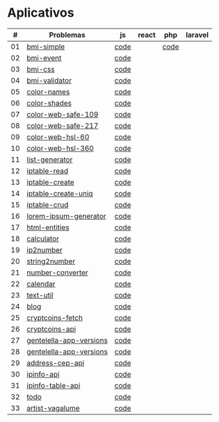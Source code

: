 # Aplicativos

| #   | Problemas                                           | js                                         | react | php                            | laravel |
| --- | --------------------------------------------------- | ------------------------------------------ | ----- | ------------------------------ | ------- |
| 01  | [bmi-simple](bmi-simple/)                           | [code](bmi-simple/js/code.md)              |       | [code](bmi-simple/php/code.md) |         |
| 02  | [bmi-event](bmi-event/)                             | [code](bmi-event/js/code.md)               |       |                                |         |
| 03  | [bmi-css](bmi-css/)                                 | [code](bmi-css/js/code.md)                 |       |                                |         |
| 04  | [bmi-validator](bmi-validator/)                     | [code](bmi-validator/js/code.md)           |       |                                |         |
| 05  | [color-names](color-names/)                         | [code](color-names/js/code.md)             |       |                                |         |
| 06  | [color-shades](color-shades/)                       | [code](color-shades/js/code.md)            |       |                                |         |
| 07  | [color-web-safe-109](color-web-safe-109/)           | [code](color-web-safe-109/js/code.md)      |       |                                |         |
| 08  | [color-web-safe-217](color-web-safe-217/)           | [code](color-web-safe-217/js/code.md)      |       |                                |         |
| 09  | [color-web-hsl-60](color-web-hsl-60/)               | [code](color-web-hsl-60/js/code.md)        |       |                                |         |
| 10  | [color-web-hsl-360](color-web-hsl-360/)             | [code](color-web-hsl-360/js/code.md)       |       |                                |         |
| 11  | [list-generator](list-generator/)                   | [code](list-generator/js/code.md)          |       |                                |         |
| 12  | [iptable-read](iptable-read/)                       | [code](iptable-read/js/code.md)            |       |                                |         |
| 13  | [iptable-create](iptable-create/)                   | [code](iptable-create/js/code.md)          |       |                                |         |
| 14  | [iptable-create-uniq](iptable-create-uniq/)         | [code](iptable-create-uniq/js/code.md)     |       |                                |         |
| 15  | [iptable-crud](iptable-crud/)                       | [code](iptable-crud/js/code.md)            |       |                                |         |
| 16  | [lorem-ipsum-generator](lorem-ipsum-generator/)     | [code](lorem-ipsum-generator/js/code.md)   |       |                                |         |
| 17  | [html-entities](html-entities/)                     | [code](html-entities/js/code.md)           |       |                                |         |
| 18  | [calculator](calculator/)                           | [code](calculator/js/code.md)              |       |                                |         |
| 19  | [ip2number](ip2number/)                             | [code](ip2number/js/code.md)               |       |                                |         |
| 20  | [string2number](string2number/)                     | [code](string2number/js/code.md)           |       |                                |         |
| 21  | [number-converter](number-converter/)               | [code](number-converter/js/code.md)        |       |                                |         |
| 22  | [calendar](calendar/)                               | [code](calendar/js/code.md)                |       |                                |         |
| 23  | [text-util](text-util/)                             | [code](text-util/js/code.md)               |       |                                |         |
| 24  | [blog](blog/)                                       | [code](blog/js/code.md)                    |       |                                |         |
| 25  | [cryptcoins-fetch](cryptcoins-fetch/)               | [code](cryptcoins-fetch/js/code.md)        |       |                                |         |
| 26  | [cryptcoins-api](cryptcoins-api/)                   | [code](cryptcoins-api/js/code.md)          |       |                                |         |
| 27  | [gentelella-app-versions](gentelella-app-versions/) | [code](gentelella-app-versions/js/code.md) |       |                                |         |
| 28  | [gentelella-app-versions](gentelella-app-versions/) | [code](gentelella-app-versions/js/code.md) |       |                                |         |
| 29  | [address-cep-api](address-cep-api/)                 | [code](address-cep-api/js/code.md)         |       |                                |         |
| 30  | [ipinfo-api](ipinfo-api/)                           | [code](ipinfo-api/js/code.md)              |       |                                |         |
| 31  | [ipinfo-table-api](ipinfo-table-api/)               | [code](ipinfo-table-api/js/code.md)        |       |                                |         |
| 32  | [todo](todo/)                                       | [code](todo/js/code.md)                    |       |                                |         |
| 33  | [artist-vagalume](artist-vagalume/)                 | [code](artist-vagalume/js/code.md)         |       |                                |         |

<!--
[Blog - Pagination (JSONPlaceHolder API)](blog/)
[Text Editor](text-editor/)
[Weather API](weather/)
[Calculator IP](calculator-ip/)
[Cron Generator](cron-generator/)
[Flag game](flag-game/)
-->
